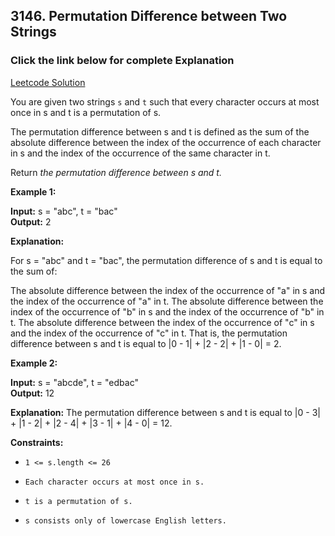 ## 3146. Permutation Difference between Two Strings

### Click the link below for complete Explanation

[Leetcode Solution](https://leetcode.com/problems/permutation-difference-between-two-strings/solutions/5148397/easy-to-understand-2-approaches-hashset-java-solution/)

You are given two strings ``s`` and ``t`` such that every character occurs at most once in s and t is a permutation of s.

The permutation difference between s and t is defined as the sum of the absolute difference between the index of the occurrence of each character in s and the index of the occurrence of the same character in t.

Return *the permutation difference between s and t.*

 

**Example 1:**

**Input:** s = "abc", t = "bac" <br>
**Output:** 2

**Explanation:**

For s = "abc" and t = "bac", the permutation difference of s and t is equal to the sum of:

The absolute difference between the index of the occurrence of "a" in s and the index of the occurrence of "a" in t.
The absolute difference between the index of the occurrence of "b" in s and the index of the occurrence of "b" in t.
The absolute difference between the index of the occurrence of "c" in s and the index of the occurrence of "c" in t.
That is, the permutation difference between s and t is equal to |0 - 1| + |2 - 2| + |1 - 0| = 2.

**Example 2:**

**Input:** s = "abcde", t = "edbac" <br>
**Output:** 12

**Explanation:** The permutation difference between s and t is equal to |0 - 3| + |1 - 2| + |2 - 4| + |3 - 1| + |4 - 0| = 12.


**Constraints:**

- ``1 <= s.length <= 26``

- ``Each character occurs at most once in s.``

- ``t is a permutation of s.``

- ``s consists only of lowercase English letters.``